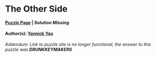 # The Other Side

#### [Puzzle Page](play.textadventures.co.uk/Play.aspx?id=v0kuhsj_c0g5vllqxamv5w) | *Solution Missing*
#### Author(s): [Yannick Yao](../../../../search.html?q=Yannick+Yao)

*Addendum: Link to puzzle site is no longer functional, the answer to this puzzle was **DRUNKKEYMAKERS***

